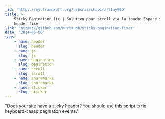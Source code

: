 ```yaml
---
_id: 'https://my.framasoft.org/u/borisschapira/?Iuy96Q'
title: >-
    Sticky Pagination Fix | Solution pour scroll via la touche Espace sur un
    header fixe
link: 'https://github.com/murtaugh/sticky-pagination-fixer'
date: '2014-05-06'
tags:
    - name: header
      slug: header
    - name: js
      slug: js
    - name: pagination
      slug: pagination
    - name: scroll
      slug: scroll
    - name: sharemarks
      slug: sharemarks
    - name: sticker
      slug: sticker
---
```


<div class="markdown"><p>&quot;Does your site have a sticky header? You should use this script to fix keyboard-based pagination events.&quot;
</p></div>
